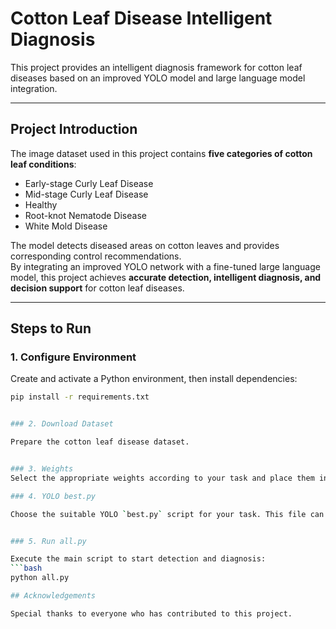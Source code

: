 # Cotton Leaf Disease Intelligent Diagnosis

This project provides an intelligent diagnosis framework for cotton leaf diseases based on an improved YOLO model and large language model integration.  

---

## Project Introduction
The image dataset used in this project contains **five categories of cotton leaf conditions**:  
- Early-stage Curly Leaf Disease  
- Mid-stage Curly Leaf Disease  
- Healthy  
- Root-knot Nematode Disease  
- White Mold Disease  

The model detects diseased areas on cotton leaves and provides corresponding control recommendations.  
By integrating an improved YOLO network with a fine-tuned large language model, this project achieves **accurate detection, intelligent diagnosis, and decision support** for cotton leaf diseases.  

---

## Steps to Run

### 1. Configure Environment
Create and activate a Python environment, then install dependencies:
```bash
pip install -r requirements.txt


### 2. Download Dataset

Prepare the cotton leaf disease dataset.


### 3. Weights
Select the appropriate weights according to your task and place them in the `./output/Qwen3-1.7B/` directory.

### 4. YOLO best.py

Choose the suitable YOLO `best.py` script for your task. This file can be replaced based on your specific requirements.


### 5. Run all.py

Execute the main script to start detection and diagnosis:
```bash
python all.py

## Acknowledgements

Special thanks to everyone who has contributed to this project.
